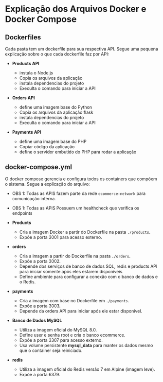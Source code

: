 # Explicação dos Arquivos Docker e Docker Compose

## Dockerfiles

Cada pasta tem um dockerfile para sua respectiva API. Segue uma pequena explicação sobre o que cada dockerfile faz por API:

- **Products API**
    - instala o Node.js
    - Copia os arquivos da aplicação
    - instala dependencias do projeto
    -  Execulta o comando para iniciar a API

- **Orders API**
    - define uma imagem base do Python
    - Copia os arquivos da aplicação flask
    - instala dependencias do projeto
    - Execulta o comando para iniciar a API

- **Payments API**
    - define uma imagem base do PHP
    - Copiar código da aplicação
    - define o servidor embutido do PHP para rodar a aplicação

## docker-compose.yml

O docker compose gerencia e configura todos os containers que compõem o sistema. Segue a explicação do arquivo:

- OBS 1: Todas as APIS fazem parte da rede `ecommerce-network` para comunicação interna.
- OBS 1:  Todas as APIS Possuem um healthcheck que verifica os endpoints

- **Products**
    - Cria a imagem Docker a partir do Dockerfile na pasta `./products`.
    - Expõe a porta 3001 para acesso externo.

- **orders**
    - Cria a imagem a partir do Dockerfile na pasta `./orders`.
    - Expõe a porta 3002.
    - Depende dos serviços de banco de dados SQL, redis e products API para iniciar somente após eles estarem disponíveis.
    - Define ambiente para configurar a conexão com o banco de dados e o Redis.

- **payments**
    - Cria a imagem com base no Dockerfile em `./payments`.
    - Expõe a porta 3003.
    - Depende da orders API para iniciar após ele estar disponível.

- **Banco de Dados MySQL**
    - Utiliza a imagem oficial do MySQL 8.0.
    - Define user e senha root e cria o banco ecommerce.
    - Expõe a porta 3307 para acesso externo.
    - Usa volume persistente **mysql_data** para manter os dados mesmo que o container seja reiniciado.

- **redis**
    - Utiliza a imagem oficial do Redis versão 7 em Alpine (imagem leve).
    - Expõe a porta 6379.
